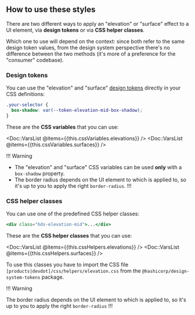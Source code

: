 ## How to use these styles

There are two different ways to apply an "elevation" or "surface" effect to a UI element, via **design tokens** or via **CSS helper classes**.

Which one to use will depend on the context: since both refer to the same design token values, from the design system perspective there's no difference between the two methods (it's more of a preference for the "consumer" codebase).

### Design tokens

You can use the "elevation" and "surface" [design tokens](./tokens) directly in your CSS definitions:

```css
.your-selector {
  box-shadow: var(--token-elevation-mid-box-shadow);
}
```

These are the **CSS variables** that you can use:

<Doc::VarsList @items={{this.cssVariables.elevations}} />
<Doc::VarsList @items={{this.cssVariables.surfaces}} />

!!! Warning

*   The "elevation" and "surface" CSS variables can be used **only** with a `box-shadow` property.
*   The border radius depends on the UI element to which is applied to, so it's up to you to apply the right `border-radius`.
!!!

### CSS helper classes

You can use one of the predefined CSS helper classes:

```handlebars
<div class="hds-elevation-mid">...</div>
```

These are the **CSS helper classes** that you can use:

<Doc::VarsList @items={{this.cssHelpers.elevations}} />
<Doc::VarsList @items={{this.cssHelpers.surfaces}} />


To use this classes you have to import the CSS file `[products|devdot]/css/helpers/elevation.css` from the `@hashicorp/design-system-tokens` package.

!!! Warning

The border radius depends on the UI element to which is applied to, so it's up to you to apply the right `border-radius`
!!!